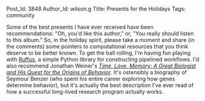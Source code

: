 Post_Id: 3848
Author_Id: wilson.g
Title: Presents for the Holidays
Tags: community

<p>Some of the best presents I have ever received have been recommendations: "Oh, you'd like this author," or, "You really should listen to this album."  So, in the holiday spirit, please take a moment and share (in the comments) some pointers to  computational resources that you think deserve to be better known.  To get the ball rolling, I'm having fun playing with <a href="http://www.ruffus.org.uk/">Ruffus</a>, a simple Python library for constructing pipelined workflows.  I'd also recommend Jonathan Weiner's <a href="http://www.amazon.com/gp/product/0679763902/"><em>Time, Love, Memory: A Great Biologist and His Quest for the Origins of Behavior</em></a>. It's ostensibly a biography of Seymour Benzer (who spent his entire career exploring how genes determine behavior), but it's actually the best description I've ever read of how a successful long-lived research program actually works.</p>

